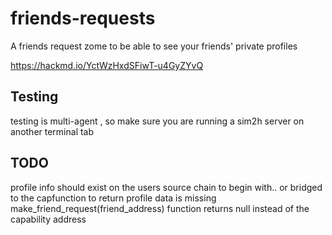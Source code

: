 # friends-requests
A friends request zome to be able to see your friends' private profiles 

https://hackmd.io/YctWzHxdSFiwT-u4GyZYvQ


## Testing
testing is multi-agent , so make sure you are running a sim2h server on another terminal tab

## TODO
profile info should exist on the users source chain to begin with.. or bridged to
the capfunction to return profile data is missing
make_friend_request(friend_address) function returns null instead of the capability address

